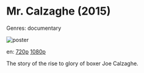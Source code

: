 # Mr. Calzaghe (2015)

Genres: documentary

![poster](http://image.tmdb.org/t/p/w500/65nx02eAtjszRvoTWiypila4gbA.jpg)

en:
  [720p](magnet:?xt=urn:btih:C88F9B848F145C055E5BDD679B9084E5DD406351&tr=udp://glotorrents.pw:6969/announce&tr=udp://tracker.opentrackr.org:1337/announce&tr=udp://torrent.gresille.org:80/announce&tr=udp://tracker.openbittorrent.com:80&tr=udp://tracker.coppersurfer.tk:6969&tr=udp://tracker.leechers-paradise.org:6969&tr=udp://p4p.arenabg.ch:1337&tr=udp://tracker.internetwarriors.net:1337)
  [1080p](magnet:?xt=urn:btih:67D6867705D80E020D98602C233F2931A7F229ED&tr=udp://glotorrents.pw:6969/announce&tr=udp://tracker.opentrackr.org:1337/announce&tr=udp://torrent.gresille.org:80/announce&tr=udp://tracker.openbittorrent.com:80&tr=udp://tracker.coppersurfer.tk:6969&tr=udp://tracker.leechers-paradise.org:6969&tr=udp://p4p.arenabg.ch:1337&tr=udp://tracker.internetwarriors.net:1337)
  


The story of the rise to glory of boxer Joe Calzaghe.